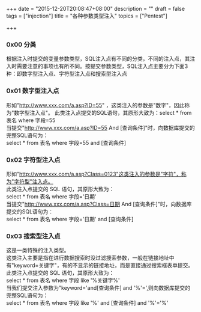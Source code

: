 +++
date = "2015-12-20T20:08:47+08:00"
description = ""
draft = false
tags = ["injection"]
title = "各种参数类型注入"
topics = ["Pentest"]

+++

### 0x00 分类
根据注入时提交的变量参数类型，SQL注入点有不同的分类，不同的注入点，其注入时需要注意的事项也有所不同。按提交参数类型，SQL注入点主要分为下面3种：即数字型注入点、字符型注入点和搜索型注入点

### 0x01 数字型注入点
形如"http://www.xxx.com/a.asp?ID=55" ，这类注入的参数是"数字"，因此称为"数字型注入点"。
此类注入点提交的SQL语句，其原形大致为：select * from 表名 where 字段=55  
当提交"http://www.xxx.com/a.asp?ID=55 And [查询条件]"时，向数据库提交的完整SQL语句为：  
select * from 表名 where 字段=55 and [查询条件]

### 0x02 字符型注入点
形如"http://www.xxx.com/a.asp?Class=0123"这类注入的参数是"字符"，称为"字符型"注入点。  
此类注入点提交的 SQL 语句，其原形大致为：  
select * from 表名 where 字段='日期'  
当提交"http://www.xxx.com/a.asp?Class=日期 And [查询条件]"时，向数据库提交的SQL语句为：  
select * from 表名 where 字段='日期' and [查询条件]

### 0x03 搜索型注入点
这是一类特殊的注入类型。  
这类注入主要是指在进行数据搜索时没过滤搜索参数，一般在链接地址中有"keyword=关键字"，有的不显示的链接地址，而是直接通过搜索框表单提交。  
此类注入点提交的 SQL 语句，其原形大致为：  
select * from 表名 where 字段 like '%关键字%'  
当我们提交注入参数为"keyword='and[查询条件] and '%'=',则向数据库提交的完整SQL语句为：  
select * from 表名 where 字段 like '%' and [查询条件] and '%'='%'